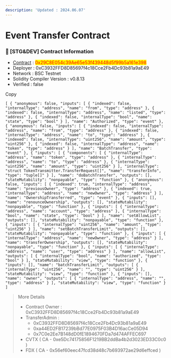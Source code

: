 ```yaml
---
description: 'Updated : 2024.06.07'
---
```


# Event Transfer Contract

### 📌 \[STG\&DEV] Contract Information <a href="#stg-and-dev-contract-information" id="stg-and-dev-contract-information"></a>

* [Contract](https://testnet.bscscan.com/address/0x29C8E054c39Ae65e53f439448d5f99b5a161e398) : <mark style="color:red;">0x29C8E054c39Ae65e53f439448d5f99b5a161e398</mark>
* Deployer : 0xC3932FFD8D85697f4c18Cce2Fb4Dc93b81a9aE49
* Network : BSC Testnet
* Solidity Compiler Version : v0.8.13
* Verified : false

Copy

```
[ { "anonymous": false, "inputs": [ { "indexed": false, "internalType": "address", "name": "from", "type": "address" }, { "indexed": false, "internalType": "address", "name": "listed", "type": "address" }, { "indexed": false, "internalType": "bool", "name": "state", "type": "bool" } ], "name": "Authorized", "type": "event" }, { "anonymous": false, "inputs": [ { "indexed": false, "internalType": "address", "name": "from", "type": "address" }, { "indexed": false, "internalType": "address", "name": "to", "type": "address" }, { "indexed": false, "internalType": "uint256", "name": "amount", "type": "uint256" }, { "indexed": false, "internalType": "address", "name": "token", "type": "address" } ], "name": "BatchTransfer", "type": "event" }, { "inputs": [ { "components": [ { "internalType": "address", "name": "token", "type": "address" }, { "internalType": "address", "name": "to", "type": "address" }, { "internalType": "uint256", "name": "amount", "type": "uint256" } ], "internalType": "struct TokenTransmitter.TransferRequest[]", "name": "transferInfo", "type": "tuple[]" } ], "name": "doBatchTransfer", "outputs": [], "stateMutability": "nonpayable", "type": "function" }, { "anonymous": false, "inputs": [ { "indexed": true, "internalType": "address", "name": "previousOwner", "type": "address" }, { "indexed": true, "internalType": "address", "name": "newOwner", "type": "address" } ], "name": "OwnershipTransferred", "type": "event" }, { "inputs": [], "name": "renounceOwnership", "outputs": [], "stateMutability": "nonpayable", "type": "function" }, { "inputs": [ { "internalType": "address", "name": "account", "type": "address" }, { "internalType": "bool", "name": "state", "type": "bool" } ], "name": "setAllowList", "outputs": [], "stateMutability": "nonpayable", "type": "function" }, { "inputs": [ { "internalType": "uint256", "name": "amount", "type": "uint256" } ], "name": "setBatchTransferLimit", "outputs": [], "stateMutability": "nonpayable", "type": "function" }, { "inputs": [ { "internalType": "address", "name": "newOwner", "type": "address" } ], "name": "transferOwnership", "outputs": [], "stateMutability": "nonpayable", "type": "function" }, { "inputs": [ { "internalType": "address", "name": "user", "type": "address" } ], "name": "allowList", "outputs": [ { "internalType": "bool", "name": "authorized", "type": "bool" } ], "stateMutability": "view", "type": "function" }, { "inputs": [], "name": "batchTransferLimit", "outputs": [ { "internalType": "uint256", "name": "", "type": "uint256" } ], "stateMutability": "view", "type": "function" }, { "inputs": [], "name": "owner", "outputs": [ { "internalType": "address", "name": "", "type": "address" } ], "stateMutability": "view", "type": "function" } ]
```

> More Details
>
> * Contract Owner : 0xC3932FFD8D85697f4c18Cce2Fb4Dc93b81a9aE49
> * TransferAdmin :
>   * 0xC3932FFD8D85697f4c18Cce2Fb4Dc93b81a9aE49
>   * 0xa44ED2FB17239bBd77E0975F03B4D16acCe05D94
>   * 0x7C0e2Ee7B148dD0fE1894670FDa7d474AFFEC697
> * CVTX ( CA - 0xe5Dc74175856F1219BB2ddBa4b2d3023ED33C0c0 )
> * FDX ( CA - 0x56ef60eec47fcd38d48c7b693972ae29d6effced )

